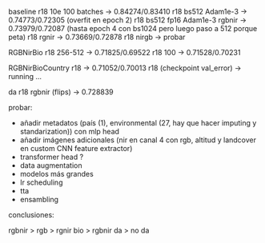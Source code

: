 baseline
r18 10e 100 batches -> 0.84274/0.83410
r18 bs512 Adam1e-3 -> 0.74773/0.72305 (overfit en epoch 2)
r18 bs512 fp16 Adam1e-3 rgbnir -> 0.73979/0.72087 (hasta epoch 4 con bs1024 pero luego paso a 512 porque peta)
r18 rgnir -> 0.73669/0.72878
r18 nirgb -> probar

RGBNirBio
r18 256-512 -> 0.71825/0.69522
r18 100 -> 0.71528/0.70231

RGBNirBioCountry
r18 -> 0.71052/0.70013
r18 (checkpoint val_error) -> running ...

da
r18 rgbnir (flips) -> 0.728839

probar:

- añadir metadatos (país (1), environmental (27, hay que hacer imputing y standarization)) con mlp head
- añadir imágenes adicionales (nir en canal 4 con rgb, altitud y landcover en custom CNN feature extractor)
- transformer head ?
- data augmentation
- modelos más grandes
- lr scheduling
- tta
- ensambling

conclusiones:

rgbnir > rgb > rgnir
bio > rgbnir
da > no da
